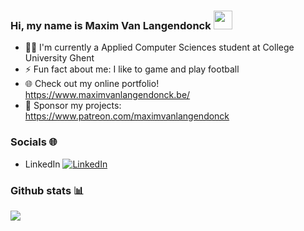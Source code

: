 ### Hi, my name is Maxim Van Langendonck <img src="https://raw.githubusercontent.com/MartinHeinz/MartinHeinz/master/wave.gif" width="30px">
- 👨‍🎓 I'm currently a Applied Computer Sciences student at College University Ghent
- ⚡ Fun fact about me: I like to game and play football
- 🌐 Check out my online portfolio! https://www.maximvanlangendonck.be/
- 💸 Sponsor my projects: https://www.patreon.com/maximvanlangendonck
### Socials 🌐
- LinkedIn [![LinkedIn][2.2]][2]
### Github stats 📊
<img align="center" src="https://github-readme-stats.vercel.app/api/?username=maxim-vanlangendonck&theme=great-gatsby&show_icons=true" />

<!-- Icons -->
[2.2]: https://raw.githubusercontent.com/MartinHeinz/MartinHeinz/master/linkedin-3-16.png

<!-- Links to social media accounts -->
[2]: https://www.linkedin.com/in/maximvanlangendonck/
